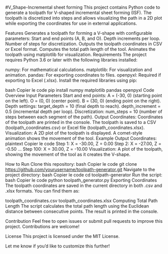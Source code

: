 #V_Shape-Incremental sheet forming
This project contains Python code to generate a toolpath for V-shaped incremental sheet forming (ISF). The toolpath is discretized into steps and allows visualizing the path in a 2D plot while exporting the coordinates for use in external applications.

Features
Generates a toolpath for forming a V-shape with configurable parameters:
Start and end points (A, B, and O).
Depth increments per loop.
Number of steps for discretization.
Outputs the toolpath coordinates in CSV or Excel format.
Computes the total path length of the tool.
Animates the toolpath using matplotlib for visualization.
Requirements
The project requires Python 3.6 or later with the following libraries installed:

numpy: For mathematical calculations.
matplotlib: For visualization and animation.
pandas: For exporting coordinates to files.
openpyxl: Required if exporting to Excel (.xlsx).
Install the required libraries using pip:

bash
Copier le code
pip install numpy matplotlib pandas openpyxl
Code Overview
Input Parameters
Start and end points:
A = (-30, 0) (starting point on the left).
O = (0, 0) (center point).
B = (30, 0) (ending point on the right).
Depth settings:
target_depth = 10 (final depth to reach).
depth_increment = 0.5 (incremental depth per loop).
Discretization:
num_steps = 10 (number of steps between each segment of the path).
Output
Coordinates:
Coordinates of the toolpath are printed in the console.
The toolpath is saved to a CSV (toolpath_coordinates.csv) or Excel file (toolpath_coordinates.xlsx).
Visualization:
A 2D plot of the toolpath is displayed.
A comet-style animation shows the movement of the tool.
Example Output
Coordinates:
plaintext
Copier le code
Step 1: X = -30.00, Z = 0.00
Step 2: X = -27.00, Z = -0.50
...
Step 100: X = 30.00, Z = -10.00
Visualization:
A plot of the toolpath, showing the movement of the tool as it creates the V-shape.

How to Run
Clone this repository:
bash
Copier le code
git clone https://github.com/yourusername/toolpath-generator.git
Navigate to the project directory:
bash
Copier le code
cd toolpath-generator
Run the script:
bash
Copier le code
python toolpath_generator.py
Exporting Coordinates
The toolpath coordinates are saved in the current directory in both .csv and .xlsx formats. You can find them as:

toolpath_coordinates.csv
toolpath_coordinates.xlsx
Computing Total Path Length
The script calculates the total path length using the Euclidean distance between consecutive points. The result is printed in the console.

Contribution
Feel free to open issues or submit pull requests to improve this project. Contributions are welcome!

License
This project is licensed under the MIT License.

Let me know if you’d like to customize this further!
